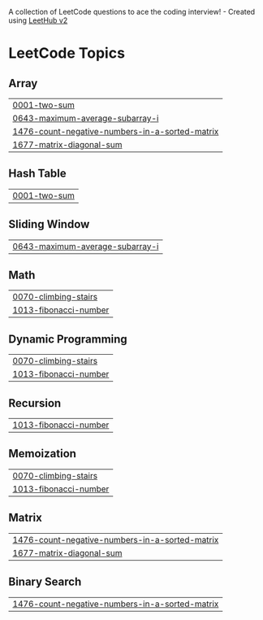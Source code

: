 A collection of LeetCode questions to ace the coding interview! - Created using [LeetHub v2](https://github.com/arunbhardwaj/LeetHub-2.0)
<!---LeetCode Topics Start-->
# LeetCode Topics
## Array
|  |
| ------- |
| [0001-two-sum](https://github.com/keerthi-shekar/leetcode/tree/master/0001-two-sum) |
| [0643-maximum-average-subarray-i](https://github.com/keerthi-shekar/leetcode/tree/master/0643-maximum-average-subarray-i) |
| [1476-count-negative-numbers-in-a-sorted-matrix](https://github.com/keerthi-shekar/leetcode/tree/master/1476-count-negative-numbers-in-a-sorted-matrix) |
| [1677-matrix-diagonal-sum](https://github.com/keerthi-shekar/leetcode/tree/master/1677-matrix-diagonal-sum) |
## Hash Table
|  |
| ------- |
| [0001-two-sum](https://github.com/keerthi-shekar/leetcode/tree/master/0001-two-sum) |
## Sliding Window
|  |
| ------- |
| [0643-maximum-average-subarray-i](https://github.com/keerthi-shekar/leetcode/tree/master/0643-maximum-average-subarray-i) |
## Math
|  |
| ------- |
| [0070-climbing-stairs](https://github.com/keerthi-shekar/leetcode/tree/master/0070-climbing-stairs) |
| [1013-fibonacci-number](https://github.com/keerthi-shekar/leetcode/tree/master/1013-fibonacci-number) |
## Dynamic Programming
|  |
| ------- |
| [0070-climbing-stairs](https://github.com/keerthi-shekar/leetcode/tree/master/0070-climbing-stairs) |
| [1013-fibonacci-number](https://github.com/keerthi-shekar/leetcode/tree/master/1013-fibonacci-number) |
## Recursion
|  |
| ------- |
| [1013-fibonacci-number](https://github.com/keerthi-shekar/leetcode/tree/master/1013-fibonacci-number) |
## Memoization
|  |
| ------- |
| [0070-climbing-stairs](https://github.com/keerthi-shekar/leetcode/tree/master/0070-climbing-stairs) |
| [1013-fibonacci-number](https://github.com/keerthi-shekar/leetcode/tree/master/1013-fibonacci-number) |
## Matrix
|  |
| ------- |
| [1476-count-negative-numbers-in-a-sorted-matrix](https://github.com/keerthi-shekar/leetcode/tree/master/1476-count-negative-numbers-in-a-sorted-matrix) |
| [1677-matrix-diagonal-sum](https://github.com/keerthi-shekar/leetcode/tree/master/1677-matrix-diagonal-sum) |
## Binary Search
|  |
| ------- |
| [1476-count-negative-numbers-in-a-sorted-matrix](https://github.com/keerthi-shekar/leetcode/tree/master/1476-count-negative-numbers-in-a-sorted-matrix) |
<!---LeetCode Topics End-->